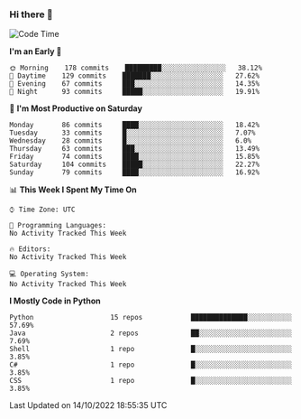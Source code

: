 ### Hi there 👋

<!--START_SECTION:waka-->
![Code Time](http://img.shields.io/badge/Code%20Time-260%20hrs%2027%20mins-blue)

**I'm an Early 🐤** 

```text
🌞 Morning    178 commits    █████████░░░░░░░░░░░░░░░░   38.12% 
🌆 Daytime    129 commits    ███████░░░░░░░░░░░░░░░░░░   27.62% 
🌃 Evening    67 commits     ███░░░░░░░░░░░░░░░░░░░░░░   14.35% 
🌙 Night      93 commits     █████░░░░░░░░░░░░░░░░░░░░   19.91%

```
📅 **I'm Most Productive on Saturday** 

```text
Monday       86 commits     ████░░░░░░░░░░░░░░░░░░░░░   18.42% 
Tuesday      33 commits     █░░░░░░░░░░░░░░░░░░░░░░░░   7.07% 
Wednesday    28 commits     █░░░░░░░░░░░░░░░░░░░░░░░░   6.0% 
Thursday     63 commits     ███░░░░░░░░░░░░░░░░░░░░░░   13.49% 
Friday       74 commits     ████░░░░░░░░░░░░░░░░░░░░░   15.85% 
Saturday     104 commits    █████░░░░░░░░░░░░░░░░░░░░   22.27% 
Sunday       79 commits     ████░░░░░░░░░░░░░░░░░░░░░   16.92%

```


📊 **This Week I Spent My Time On** 

```text
⌚︎ Time Zone: UTC

💬 Programming Languages: 
No Activity Tracked This Week

🔥 Editors: 
No Activity Tracked This Week

💻 Operating System: 
No Activity Tracked This Week

```

**I Mostly Code in Python** 

```text
Python                   15 repos            ██████████████░░░░░░░░░░░   57.69% 
Java                     2 repos             ██░░░░░░░░░░░░░░░░░░░░░░░   7.69% 
Shell                    1 repo              █░░░░░░░░░░░░░░░░░░░░░░░░   3.85% 
C#                       1 repo              █░░░░░░░░░░░░░░░░░░░░░░░░   3.85% 
CSS                      1 repo              █░░░░░░░░░░░░░░░░░░░░░░░░   3.85%

```



 Last Updated on 14/10/2022 18:55:35 UTC
<!--END_SECTION:waka-->

<!--
**e1630m/e1630m** is a ✨ _special_ ✨ repository because its `README.md` (this file) appears on your GitHub profile.

Here are some ideas to get you started:

- 🔭 I’m currently working on ...
- 🌱 I’m currently learning ...
- 👯 I’m looking to collaborate on ...
- 🤔 I’m looking for help with ...
- 💬 Ask me about ...
- 📫 How to reach me: ...
- 😄 Pronouns: ...
- ⚡ Fun fact: ...
-->
